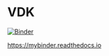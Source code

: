 # VDK 

[![Binder](https://mybinder.org/badge_logo.svg)](https://mybinder.org/v2/gh/dvalkova/amld-correlation-example/HEAD?labpath=https%3A%2F%2Fgithub.com%2Fdvalkova%2Famld-correlation-example%2Fdata_job_run.ipynb)

https://mybinder.readthedocs.io 
